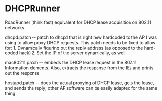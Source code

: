DHCPRunner
==========

RoadRunner (think fast) equivalent for DHCP lease acquisition on 802.11
networks.

dhcpd.patch -- patch to dhcpd that is right now hardcoded to the AP I was using
to allow proxy DHCP requests. This patch needs to be fixed to allow for:
	1. Dynamically figuring out the reply address (as opposed to the hard-coded
	hack)
	2. Set the IP of the server dynamically, as well

mac80211.patch -- embeds the DHCP lease request in the 802.11 Information
elements. Also, extracts the response from the IEs and prints out the response

hostapd.patch -- does the actual proxying of DHCP lease, gets the lease, and
sends the reply; other AP software can be easily adapted for the same thing
